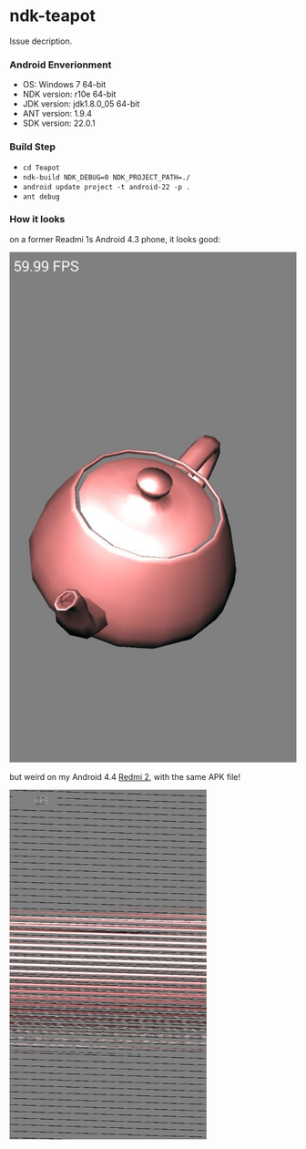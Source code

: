 # ndk-teapot

Issue decription.


### Android Enverionment
 * OS: Windows 7 64-bit
 * NDK version:  r10e 64-bit
 * JDK version:  jdk1.8.0_05 64-bit
 * ANT version: 1.9.4
 * SDK version:  22.0.1

### Build Step
 * `cd Teapot`
 * `ndk-build NDK_DEBUG=0 NDK_PROJECT_PATH=./`
 * `android update project -t android-22 -p .`
 * `ant debug`

### How it looks

on a former Readmi 1s Android 4.3 phone, it looks good:

![Teapot running on Redmi 1S](/images/teapot-redmi1s.jpg)


but weird on my Android 4.4 [Redmi 2](http://www.mi.com/sg/redmi2/specs/), with the same APK file!

![Teapot running on Redmi 2](/images/teapot-redmi2.jpg)
